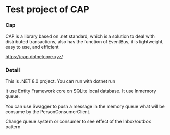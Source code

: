 ﻿# Test project of CAP

### Cap

CAP is a library based on .net standard, which is a solution to deal with distributed transactions, also has the function of EventBus, it is lightweight, easy to use, and efficient

https://cap.dotnetcore.xyz/

### Detail

This is .NET 8.0 project.
You can run with dotnet run

It use Entity Framework core on SQLite local database.
It use Inmemory queue.

You can use Swagger to push a message in the memory queue
what will be consume by the PersonConsumerClient.

Change queue system or consumer to see effect of the Inbox/outbox pattern
